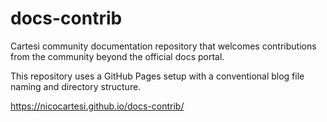 # docs-contrib

Cartesi community documentation repository that welcomes contributions from the community beyond the official docs portal.

This repository uses a GitHub Pages setup with a conventional blog file naming and directory structure.

https://nicocartesi.github.io/docs-contrib/
